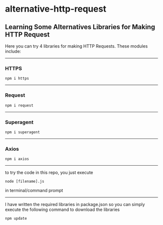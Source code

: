 # alternative-http-request
## Learning Some Alternatives Libraries for Making HTTP Request


Here you can try 4 libraries for making HTTP Requests. These modules include:
***
### HTTPS

```
npm i https
```
***
### Request
```
npm i request
```
***
### Superagent
```
npm i superagent
```
***
### Axios
```
npm i axios
```
***
to try the code in this repo, you just execute

```
node [filename].js
```

in terminal/command prompt

***

I have written the required libraries in package.json so you can simply execute the following command to download the libraries

```
npm update
```
